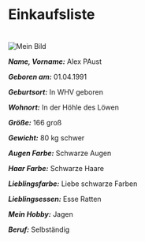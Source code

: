 # Einkaufsliste
#
![Mein Bild](http://blog.racheshop.de/wp-content/uploads/2012/05/H%C3%B6hlenmensch-270x300.jpg "Bild")

***Name, Vorname:*** Alex PAust

***Geboren am:*** 01.04.1991 

***Geburtsort:*** In WHV geboren

***Wohnort:*** In der Höhle des Löwen



***Größe:*** 166 groß

***Gewicht:*** 80 kg schwer

***Augen Farbe:*** Schwarze Augen

***Haar Farbe:*** Schwarze Haare

***Lieblingsfarbe:*** Liebe schwarze Farben

***Lieblingsessen:*** Esse Ratten

***Mein Hobby:*** Jagen

***Beruf:*** Selbständig
